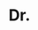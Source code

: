 ---
name: Lubor Ladicky
title: Dr.
email: removethisifyouarehuman-lladicky@brookes.ac.uk
website: http://www.robots.ox.ac.uk/~lubor/
note: Departed to Oxford University, examiner Professor Andrew Blake, FRS, FREng, Director Microsoft Research Cambridge
category: Graduated PhD Students
photo: 
---